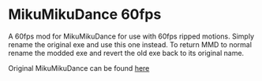 # MikuMikuDance 60fps

A 60fps mod for MikuMikuDance for use with 60fps ripped motions.
Simply rename the original exe and use this one instead.
To return MMD to normal rename the modded exe and revert the old exe back to its original name.

Original MikuMikuDance can be found [here](https://sites.google.com/view/evpvp/)
